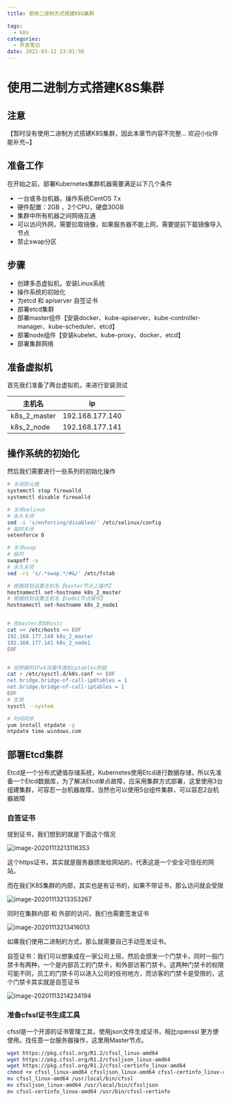 ```yaml
---
title: 使用二进制方式搭建K8S集群

tags:
  - k8s
categories:
  - 开发笔记 
date: 2022-03-12 23:01:50
---
```


# 使用二进制方式搭建K8S集群

## 注意

【暂时没有使用二进制方式搭建K8S集群，因此本章节内容不完整... 欢迎小伙伴能补充~】

## 准备工作

在开始之前，部署Kubernetes集群机器需要满足以下几个条件

- 一台或多台机器，操作系统CentOS 7.x
- 硬件配置：2GB ，2个CPU，硬盘30GB
- 集群中所有机器之间网络互通
- 可以访问外网，需要拉取镜像，如果服务器不能上网，需要提前下载镜像导入节点
- 禁止swap分区

## 步骤

- 创建多态虚拟机，安装Linux系统
- 操作系统的初始化
- 为etcd 和 apiserver 自签证书
- 部署etcd集群
- 部署master组件【安装docker、kube-apiserver、kube-controller-manager、kube-scheduler、etcd】
- 部署node组件【安装kubelet、kube-proxy、docker、etcd】
- 部署集群网络

## 准备虚拟机

首先我们准备了两台虚拟机，来进行安装测试

| 主机名       | ip              |
| ------------ | --------------- |
| k8s_2_master | 192.168.177.140 |
| k8s_2_node   | 192.168.177.141 |

## 操作系统的初始化

然后我们需要进行一些系列的初始化操作

```bash
# 关闭防火墙
systemctl stop firewalld
systemctl disable firewalld

# 关闭selinux
# 永久关闭
sed -i 's/enforcing/disabled/' /etc/selinux/config  
# 临时关闭
setenforce 0  

# 关闭swap
# 临时
swapoff -a 
# 永久关闭
sed -ri 's/.*swap.*/#&/' /etc/fstab

# 根据规划设置主机名【master节点上操作】
hostnamectl set-hostname k8s_2_master
# 根据规划设置主机名【node1节点操作】
hostnamectl set-hostname k8s_2_node1


# 在master添加hosts
cat >> /etc/hosts << EOF
192.168.177.140 k8s_2_master
192.168.177.141 k8s_2_node1
EOF


# 将桥接的IPv4流量传递到iptables的链
cat > /etc/sysctl.d/k8s.conf << EOF
net.bridge.bridge-nf-call-ip6tables = 1
net.bridge.bridge-nf-call-iptables = 1
EOF
# 生效
sysctl --system  

# 时间同步
yum install ntpdate -y
ntpdate time.windows.com
```

## 部署Etcd集群

Etcd是一个分布式键值存储系统，Kubernetes使用Etcd进行数据存储，所以先准备一个Etcd数据库，为了解决Etcd单点故障，应采用集群方式部署，这里使用3台组建集群，可容忍一台机器故障，当然也可以使用5台组件集群，可以容忍2台机器故障

### 自签证书

提到证书，我们想到的就是下面这个情况

![image-20201113213116353](https://cdn.jsdelivr.net/gh/jackerzz/jackerzz.github.io@ersion1.7/images/k8s/image-20201113213116353.png)

这个https证书，其实就是服务器颁发给网站的，代表这是一个安全可信任的网站。

而在我们K8S集群的内部，其实也是有证书的，如果不带证书，那么访问就会受限

![image-20201113213353267](https://cdn.jsdelivr.net/gh/jackerzz/jackerzz.github.io@ersion1.7/images/k8s/image-20201113213353267.png)

同时在集群内部 和 外部的访问，我们也需要签发证书

![image-20201113213416013](https://cdn.jsdelivr.net/gh/jackerzz/jackerzz.github.io@ersion1.7/images/k8s/image-20201113213416013.png)

如果我们使用二进制的方式，那么就需要自己手动签发证书。

自签证书：我们可以想象成在一家公司上班，然后会颁发一个门禁卡，同时一般门禁卡有两种，一个是内部员工的门禁卡，和外部访客门禁卡。这两种门禁卡的权限可能不同，员工的门禁卡可以进入公司的任何地方，而访客的门禁卡是受限的，这个门禁卡其实就是自签证书

![image-20201113214234194](https://cdn.jsdelivr.net/gh/jackerzz/jackerzz.github.io@ersion1.7/images/k8s/image-20201113214234194.png)

### 准备cfssl证书生成工具

cfssl是一个开源的证书管理工具，使用json文件生成证书，相比openssl 更方便使用。找任意一台服务器操作，这里用Master节点。

```bash
wget https://pkg.cfssl.org/R1.2/cfssl_linux-amd64
wget https://pkg.cfssl.org/R1.2/cfssljson_linux-amd64
wget https://pkg.cfssl.org/R1.2/cfssl-certinfo_linux-amd64
chmod +x cfssl_linux-amd64 cfssljson_linux-amd64 cfssl-certinfo_linux-amd64
mv cfssl_linux-amd64 /usr/local/bin/cfssl
mv cfssljson_linux-amd64 /usr/local/bin/cfssljson
mv cfssl-certinfo_linux-amd64 /usr/bin/cfssl-certinfo
```


